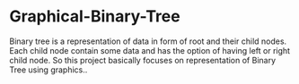 # Graphical-Binary-Tree
Binary tree is a representation of data in form of root and their child nodes. Each child node contain some data and has the option of having left or right child node. So this project basically focuses on representation of Binary Tree using graphics..
